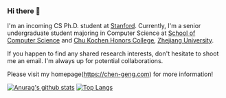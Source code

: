### Hi there 👋

I'm an incoming CS Ph.D. student at [Stanford](https://cs.stanford.edu). Currently, I'm a senior undergraduate student majoring in Computer Science at [School of Computer Science](http://www.en.cs.zju.edu.cn/) and [Chu Kochen Honors College](http://ckc.zju.edu.cn/ckcen/), [Zhejiang University](http://zju.edu.cn/).

If you happen to find any shared research interests, don't hesitate to shoot me an email. I'm always up for potential collaborations.

Please visit my homepage(https://chen-geng.com) for more information!

[![Anurag's github stats](https://github-readme-stats.vercel.app/api?username=MrMorning)](https://github.com/anuraghazra/github-readme-stats)
[![Top Langs](https://github-readme-stats.vercel.app/api/top-langs/?username=MrMorning)](https://github.com/anuraghazra/github-readme-stats)


<!--
**MrMorning/MrMorning** is a ✨ _special_ ✨ repository because its `README.md` (this file) appears on your GitHub profile.

Here are some ideas to get you started:

- 🔭 I’m currently working on ...
- 🌱 I’m currently learning ...
- 👯 I’m looking to collaborate on ...
- 🤔 I’m looking for help with ...
- 💬 Ask me about ...
- 📫 How to reach me: ...
- 😄 Pronouns: ...
- ⚡ Fun fact: ...
-->
